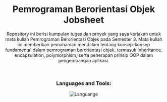 <h1 align="center"> Pemrograman Berorientasi Objek <br> Jobsheet</h1>
<p align="center">Repository ini berisi kumpulan tugas dan proyek yang saya kerjakan untuk mata kuliah Pemrograman Berorientasi Objek pada Semester 3. Mata kuliah ini memberikan pemahaman mendalam tentang konsep-konsep fundamental dalam pemrograman berorientasi objek, termasuk inheritance, encapsulation, polymorphism, serta penerapan prinsip OOP dalam pengembangan aplikasi.</p>
<br>
<h3 align="center">Languages and Tools:</h3>
<p align="center"> <img src="https://skillicons.dev/icons?i=java,vscode,git" alt="Languange"></p>

